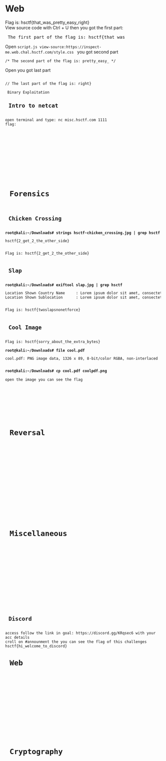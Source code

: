 <h1> Web </h1>
Flag is: hsctf{that_was_pretty_easy_right}
<br> View source code with Ctrl + U then you got the first part: 
<pre> The first part of the flag is: hsctf{that_was_ </pre>
Open <code>script.js view-source:https://inspect-me.web.chal.hsctf.com/style.css </code> you got second part
  <pre><code>/* The second part of the flag is: pretty_easy_ */</pre></code>
  Open <i><link rel="stylesheet" href="style.css"></i> you got last part
  <pre><code>
// The last part of the flag is: right}</pre></code<

<h1> Binary Exploitation </h1>
<h2> Intro to netcat </h2>
open terminal and type: nc misc.hsctf.com 1111
flag:
<h2></h2>
<h2></h2>
<h2></h2>
<h2></h2>

<h1> Forensics </h1>
<h2> Chicken Crossing </h2>
<b>root@kali:~/Downloads# strings hsctf-chicken_crossing.jpg | grep hsctf</b>
<pre>hsctf{2_get_2_the_other_side}</pre>
Flag is: hsctf{2_get_2_the_other_side}

<h2> Slap </h2>
<b>root@kali:~/Downloads# exiftool slap.jpg | grep hsctf</b>
<pre>Location Shown Country Name     : Lorem ipsum dolor sit amet, consectetur adipiscing elit, sed do eiusmod tempor incididunt ut la bore et dolore magna aliqua. Massa id neque aliquam vestibulum morbi blandit cursu hsctf{twoslapsnonetforce} s risus. Sed viverra ipsum nunc aliquet bibendum. Nisl purus in mollis nunc sed. Risus commodo viverra maecenas accumsan lacus vel facilisis volutpat. Magna eget est lorem ipsum dolor sit amet consectetur. Euismod in pellentesque massa placerat. Condimentum vitae sapien pellentesque habitant morbi. Cras sed felis eget velit aliquet sagittis id consectetur. Urna condimentum mattis pellentesque id nibh tortor. Odio aenean sed adipiscing diam donec adipiscing tristique risus nec. Faucibus nisl tincidunt eget nullam non nisi est sit amet. Enim nunc faucibus a pellentesque. Augue eget arcu dictum varius duis at consectetur. Morbi quis commodo odio aenean. Curabitur vitae nunc sed velit dignissim sodales ut. Id venenatis a condimentum vitae sapien pellentesque habitant. Erat nam at lectus urna duis.
Location Shown Sublocation      : Lorem ipsum dolor sit amet, consectetur adipiscing elit, sed do eiusmod tempor incididunt ut labore et dolore magna aliqua. Massa id neque aliquam vestibulum morbi blandit cursus risus. Sed viverra ipsum nunc aliquet bibendum. Nisl purus in mollis nunc sed. Risus commodo viverra maecenas accumsan lacus vel facilisis volutpat. Magna eget est lorem ipsum dolor sit amet consectetur. Euismod in pellentesque massa placerat. Condimentum <b>hsctf{twoslapsnonetforce}</b> vitae sapien pellentesque habitant morbi. Cras sed felis eget velit aliquet sagittis id consectetur. Urna condimentum mattis pellentesque id nibh tortor. Odio aenean sed adipiscing diam donec adipiscing tristique risus nec. Faucibus nisl tincidunt eget nullam non nisi est sit amet. Enim nunc faucibus a pellentesque. Augue eget arcu dictum varius duis at consectetur. Morbi quis commodo odio aenean. Curabitur vitae nunc sed velit dignissim sodales ut. Id venenatis a condimentum vitae sapien pellentesque habitant. Erat nam at lectus urna duis.</pre>
Flag is: hsctf{twoslapsnonetforce}

<h2> Cool Image </h2>
Flag is: hsctf{sorry_about_the_extra_bytes}
<br><b>root@kali:~/Downloads# file cool.pdf </b>
<pre>cool.pdf: PNG image data, 1326 x 89, 8-bit/color RGBA, non-interlaced</pre>
<b>root@kali:~/Downloads# cp cool.pdf coolpdf.png</b>
<br>open the image you can see the flag
<h2></h2>
<h2></h2>
<h2></h2>
<h1> Reversal </h1>
<h2></h2>
<h2></h2>
<h2></h2>
<h2></h2>
<h2></h2>
<h2></h2>
<h1> Miscellaneous </h1>
<h2></h2>
<h2></h2>
<h2></h2>
<h2></h2>
<h2></h2>
<h2> Discord </h2>
access follow the link in goal: https://discord.gg/KRqsec6 with your acc details
croll on #announment the you can see the flag of this challenges
hsctf{hi_welcome_to_discord}
<h1> Web </h1>
<h2></h2>
<h2></h2>
<h2></h2>
<h2></h2>
<h2></h2>
<h1> Cryptography </h1>
<h2></h2>
<h2></h2>
<h2></h2>
<h2></h2>
<h2></h2>

